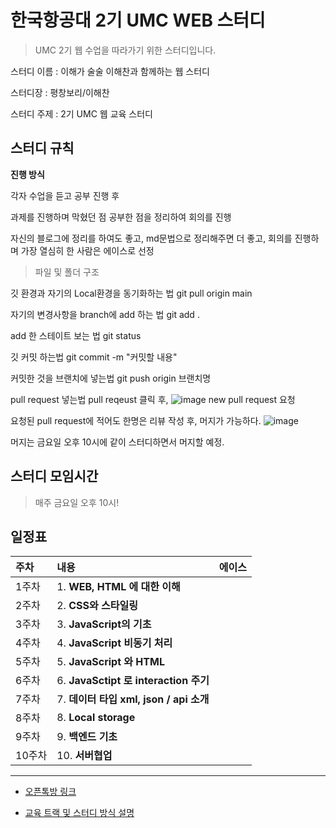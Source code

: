# 한국항공대 2기 UMC WEB 스터디

> UMC 2기 웹 수업을 따라가기 위한 스터디입니다.
> 
스터디 이름 : 이해가 술술 이해찬과 함께하는 웹 스터디

스터디장 : 평창보리/이해찬

스터디 주제 : 2기 UMC 웹 교육 스터디 

## 스터디 규칙

**진행 방식**

각자 수업을 듣고 공부 진행 후

과제를 진행하며 막혔던 점 공부한 점을 정리하여 회의를 진행

자신의 블로그에 정리를 하여도 좋고, md문법으로 정리해주면 더 좋고, 회의를 진행하며 가장 열심히 한 사람은 에이스로 선정

>파일 및 폴더 구조

깃 환경과 자기의 Local환경을 동기화하는 법
git pull origin main

자기의 변경사항을 branch에 add 하는 법
git add .

add 한 스테이트 보는 법
git status

깃 커밋 하는법
git commit -m "커밋할 내용"

커밋한 것을 브랜치에 넣는법
git push origin 브랜치명

pull request 넣는법
pull reqeust 클릭 후,
![image](https://user-images.githubusercontent.com/14178811/159027160-24d8d35c-f6c0-47e9-9cc5-1c123bdd27ab.png)
new pull request 요청


요청된 pull request에 적어도 한명은 리뷰 작성 후, 머지가 가능하다.
![image](https://user-images.githubusercontent.com/14178811/159027311-1ebd525a-b9b1-447d-82b5-908992aff4d8.png)

머지는 금요일 오후 10시에 같이 스터디하면서 머지할 예정.




## 스터디 모임시간

>매주 금요일 오후 10시!

## 일정표

|주차|내용|에이스|
|:---|:---|---:|
|1주차|1. **WEB, HTML 에 대한 이해**|
|2주차|2. **CSS와 스타일링**|
|3주차|3. **JavaScript의 기초**|
|4주차|4. **JavaScript 비동기 처리**|
|5주차|5. **JavaScript 와 HTML**|
|6주차|6. **JavaSctipt 로 interaction 주기**|
|7주차|7. **데이터 타입 xml, json / api 소개**|
|8주차|8. **Local storage**|
|9주차|9. **백엔드 기초**|
|10주차|10. **서버협업**|




---
* [오픈톡방 링크](https://open.kakao.com/o/geSTgx5d)
 
* [교육 트랙 및 스터디 방식 설명](https://makeus-challenge.notion.site/1045e12af9c24913be1ab4b222e466cc)
